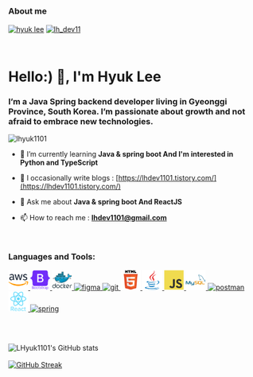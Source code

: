 <h3 align="left">About me</h3>
<p align="left">
<a href="https://www.linkedin.com/in/hyuk-lee-8493b2325/" target="blank"><img align="center" src="https://raw.githubusercontent.com/rahuldkjain/github-profile-readme-generator/master/src/images/icons/Social/linked-in-alt.svg" alt="hyuk lee" height="30" width="40" /></a>
<a href="https://instagram.com/lh_dev11" target="blank"><img align="center" src="https://raw.githubusercontent.com/rahuldkjain/github-profile-readme-generator/master/src/images/icons/Social/instagram.svg" alt="lh_dev11" height="30" width="40" /></a>
</p>
<br/>
<h1 align="left">Hello:) 👋, I'm Hyuk Lee</h1>
<h3 align="left">I’m a Java Spring backend developer living in Gyeonggi Province, South Korea. I’m passionate about growth and not afraid to embrace new technologies.</h3>

<p align="left"> <img src="https://komarev.com/ghpvc/?username=lhyuk1101&label=Profile%20views&color=0e75b6&style=flat" alt="lhyuk1101" /> </p>

- 🌱 I’m currently learning **Java & spring boot And I'm interested in Python and TypeScript**

- 📝 I occasionally write blogs :  [https://lhdev1101.tistory.com/](https://lhdev1101.tistory.com/)

- 💬 Ask me about **Java & spring boot And ReactJS**

- 📫 How to reach me :  **lhdev1101@gmail.com**
<br/>

<h3 align="left">Languages and Tools:</h3>
<p align="left"> <a href="https://aws.amazon.com" target="_blank" rel="noreferrer"> <img src="https://raw.githubusercontent.com/devicons/devicon/master/icons/amazonwebservices/amazonwebservices-original-wordmark.svg" alt="aws" width="40" height="40"/> </a> <a href="https://getbootstrap.com" target="_blank" rel="noreferrer"> <img src="https://raw.githubusercontent.com/devicons/devicon/master/icons/bootstrap/bootstrap-plain-wordmark.svg" alt="bootstrap" width="40" height="40"/> </a> <a href="https://www.docker.com/" target="_blank" rel="noreferrer"> <img src="https://raw.githubusercontent.com/devicons/devicon/master/icons/docker/docker-original-wordmark.svg" alt="docker" width="40" height="40"/> </a> <a href="https://www.figma.com/" target="_blank" rel="noreferrer"> <img src="https://www.vectorlogo.zone/logos/figma/figma-icon.svg" alt="figma" width="40" height="40"/> </a> <a href="https://git-scm.com/" target="_blank" rel="noreferrer"> <img src="https://www.vectorlogo.zone/logos/git-scm/git-scm-icon.svg" alt="git" width="40" height="40"/> </a> <a href="https://www.w3.org/html/" target="_blank" rel="noreferrer"> <img src="https://raw.githubusercontent.com/devicons/devicon/master/icons/html5/html5-original-wordmark.svg" alt="html5" width="40" height="40"/> </a> <a href="https://www.java.com" target="_blank" rel="noreferrer"> <img src="https://raw.githubusercontent.com/devicons/devicon/master/icons/java/java-original.svg" alt="java" width="40" height="40"/> </a> <a href="https://developer.mozilla.org/en-US/docs/Web/JavaScript" target="_blank" rel="noreferrer"> <img src="https://raw.githubusercontent.com/devicons/devicon/master/icons/javascript/javascript-original.svg" alt="javascript" width="40" height="40"/> </a> <a href="https://www.mysql.com/" target="_blank" rel="noreferrer"> <img src="https://raw.githubusercontent.com/devicons/devicon/master/icons/mysql/mysql-original-wordmark.svg" alt="mysql" width="40" height="40"/> </a> <a href="https://postman.com" target="_blank" rel="noreferrer"> <img src="https://www.vectorlogo.zone/logos/getpostman/getpostman-icon.svg" alt="postman" width="40" height="40"/> </a> <a href="https://reactjs.org/" target="_blank" rel="noreferrer"> <img src="https://raw.githubusercontent.com/devicons/devicon/master/icons/react/react-original-wordmark.svg" alt="react" width="40" height="40"/> </a> <a href="https://spring.io/" target="_blank" rel="noreferrer"> <img src="https://www.vectorlogo.zone/logos/springio/springio-icon.svg" alt="spring" width="40" height="40"/> </a> </p>
<br/>
<br/>
<!--
<p><img align="left" src="https://github-readme-stats.vercel.app/api/top-langs?username=LHyuk1101&show_icons=true&locale=en&layout=compact" alt="LHyuk1101" /></p>
-->

![LHyuk1101's GitHub stats](https://github-readme-stats.vercel.app/api?username=LHyuk1101&show_icons=true&theme=prussian)
<br/>
<br/>
[![GitHub Streak](https://github-readme-streak-stats.herokuapp.com?user=LHyuk1101&theme=prussian&mode=weekly)](https://git.io/streak-stats)



<!--
**LHyuk1101/LHyuk1101** is a ✨ _special_ ✨ repository because its `README.md` (this file) appears on your GitHub profile.

Here are some ideas to get you started:

- 🔭 I’m currently working on ...
- 🌱 I’m currently learning ...
- 👯 I’m looking to collaborate on ...
- 🤔 I’m looking for help with ...
- 💬 Ask me about ...
- 📫 How to reach me: ...
- 😄 Pronouns: ...
- ⚡ Fun fact: ...
-->

